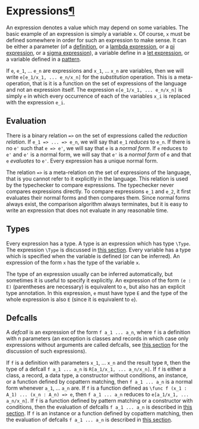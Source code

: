 <h1 id="expressions">Expressions<a class="headerlink" href="#expressions" title="Permanent link">&para;</a></h1>

An expression denotes a value which may depend on some variables.
The basic example of an expression is simply a variable `x`.
Of course, `x` must be defined somewhere in order for such an expression to make sense.
It can be either a parameter (of a [definition](../definitions/parameters), or a [lambda expression](pi), or a [pi expression](pi), or a [sigma expression](sigma)),
a variable define in a [let expression](let), or a variable defined in a [pattern](../definitions/functions/#pattern-matching).

If `e`, `e_1`, ... `e_n` are expressions and `x_1`, ... `x_n` are variables, then we will write `e[e_1/x_1, ... e_n/x_n]` for the _substitution_ operation.
This is a meta-operation, that is it is a function on the set of expressions of the language and not an expression itself.
The expression `e[e_1/x_1, ... e_n/x_n]` is simply `e` in which every occurrence of each of the variables `x_i` is replaced with the expression `e_i`.

## Evaluation

There is a binary relation `=>` on the set of expressions called the _reduction relation_.
If `e_1 => ... => e_n`, we will say that `e_1` _reduces_ to `e_n`.
If there is no `e'` such that `e => e'`, we will say that `e` is a _normal form_.
If `e` reduces to `e'` and `e'` is a normal form, we will say that `e'` is a _normal form_ of `e` and that `e` _evaluates_ to `e'`.
Every expression has a unique normal form.

The relation `=>` is a meta-relation on the set of expressions of the language, that is you cannot refer to it explicitly in the language.
This relation is used by the typechecker to compare expressions.
The typechecker never compares expressions directly.
To compare expressions `e_1` and `e_2`, it first evaluates their normal forms and then compares them.
Since normal forms always exist, the comparison algorithm always terminates, but it is easy to write an expression that does not evaluate in any reasonable time.

## Types

Every expression has a type.
A type is an expression which has type `\Type`.
The expression `\Type` is discussed in [this section](universes).
Every variable has a type which is specified when the variable is defined (or can be inferred).
An expression of the form `x` has the type of the variable `x`.

The type of an expression usually can be inferred automatically, but sometimes it is useful to specify it explicitly.
An expression of the form `(e : E)` (parentheses are necessary) is equivalent to `e`, but also has an explicit type annotation.
In this expression, `e` must have type `E` and the type of the whole expression is also `E` (since it is equivalent to `e`).

## Defcalls

A _defcall_ is an expression of the form `f a_1 ... a_n`, where `f` is a definition with n parameters
(an exception is classes and records in which case only expressions without arguments are called defcalls, see [this section](class-ext) for the discussion of such expressions).

If `f` is a definition with parameters `x_1`, ... `x_n` and the result type `R`, then the type of a defcall `f a_1 ... a_n` is `R[a_1/x_1, ... a_n/x_n]`.
If `f` is either a class, a record, a data type, a constructor without conditions, an instance, or a function defined by copattern matching, then `f a_1 ... a_n` is a normal form whenever `a_1`, ... `a_n` are.
If `f` is a function defined as `\func f (x_1 : A_1) ... (x_n : A_n) => e`, then `f a_1 ... a_n` reduces to `e[a_1/x_1, ... a_n/x_n]`.
If `f` is a function defined by pattern matching or a constructor with conditions, then the evaluation of defcalls `f a_1 ... a_n` is described in [this section](../definitions/functions/#pattern-matching).
If `f` is an instance or a function defined by copattern matching, then the evaluation of defcalls `f a_1 ... a_n` is described in [this section](../definitions/instances).
